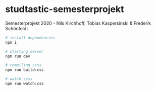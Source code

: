 # studtastic-semesterprojekt
Semesterprojekt 2020 - Nils Kirchhoff, Tobias Kaspersinski &amp; Frederik Schönfeldt

```bash
# install dependencies
npm i

# starting server
npm run dev

# compiling scss
npm run build:css

# watch scss
npm run watch:css
```